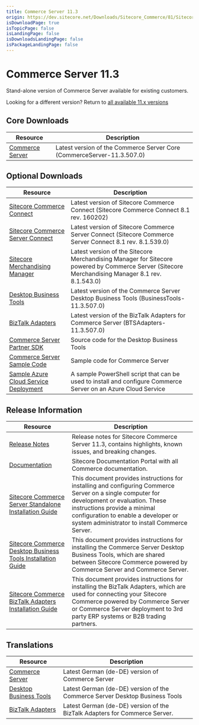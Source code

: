 ```yaml
---
title: Commerce Server 11.3
origin: https://dev.sitecore.net/Downloads/Sitecore_Commerce/81/Sitecore_Commerce_Server_113.aspx
isDownloadPage: true
isTopicPage: false
isLandingPage: false
isDownloadsLandingPage: false
isPackageLandingPage: false
---
```


# Commerce Server 11.3

Stand-alone version of Commerce Server available for existing customers.  

Looking for a different version? Return to [all available 11.x versions](/Downloads/Sitecore_Commerce)

## Core Downloads

 | Resource | Description |
 | --- | --- |
 | [Commerce Server](https://scdp.blob.core.windows.net/downloads/Sitecore%20Commerce/81/Sitecore%20Commerce%20Server%20113/Secure/CommerceServer-11.3.507.0.exe) | Latest version of the Commerce Server Core (CommerceServer-11.3.507.0) |

## Optional Downloads

 | Resource | Description |
 | --- | --- |
 | [Sitecore Commerce Connect](https://scdp.blob.core.windows.net/downloads/Sitecore%20Commerce/81/Sitecore%20Commerce%20Server%20113/Secure/Sitecore%20Commerce%20Connect%208.1%20rev.%20160202.zip) | Latest version of Sitecore Commerce Connect (Sitecore Commerce Connect 8.1 rev. 160202) |
 | [Sitecore Commerce Server Connect](https://scdp.blob.core.windows.net/downloads/Sitecore%20Commerce/81/Sitecore%20Commerce%20Server%20113/Secure/Sitecore%20Commerce%20Server%20Connect%208.1%20rev.%208.1.539.0.update) | Latest version of Sitecore Commerce Server Connect (Sitecore Commerce Server Connect 8.1 rev. 8.1.539.0) |
 | [Sitecore Merchandising Manager](https://scdp.blob.core.windows.net/downloads/Sitecore%20Commerce/81/Sitecore%20Commerce%20Server%20113/Secure/Sitecore%20Merchandising%20Manager%208.1%20rev.%208.1.543.0.update) | Latest version of the Sitecore Merchandising Manager for Sitecore powered by Commerce Server (Sitecore Merchandising Manager 8.1 rev. 8.1.543.0) |
 | [Desktop Business Tools](https://scdp.blob.core.windows.net/downloads/Sitecore%20Commerce/81/Sitecore%20Commerce%20Server%20113/Secure/BusinessTools-11.3.507.0.exe) | Latest version of the Commerce Server Desktop Business Tools (BusinessTools-11.3.507.0) |
 | [BizTalk Adapters](https://scdp.blob.core.windows.net/downloads/Sitecore%20Commerce/81/Sitecore%20Commerce%20Server%20113/Secure/BTSAdapters-11.3.507.0.exe) | Latest version of the BizTalk Adapters for Commerce Server (BTSAdapters-11.3.507.0) |
 | [Commerce Server Partner SDK](https://marketplace.sitecore.net/Modules/Commerce_Server_Desktop_Business_Tools_SDK?sc_lang=en) | Source code for the Desktop Business Tools |
 | [Commerce Server Sample Code](https://marketplace.sitecore.net/Modules/Commerce_Server_SDK?sc_lang=en) | Sample code for Commerce Server |
 | [Sample Azure Cloud Service Deployment](https://marketplace.sitecore.net/Modules/S/Sitecore_Commerce_Server_Azure_Cloud_Service) | A sample PowerShell script that can be used to install and configure Commerce Server on an Azure Cloud Service |

## Release Information

 | Resource | Description |
 | --- | --- |
 | [Release Notes](http://commercesdn.sitecore.net/SCpbCS81/releasenotes/en-us/index.html) | Release notes for Sitecore Commerce Server 11.3, contains highlights, known issues, and breaking changes. |
 | [Documentation](https://doc.sitecore.com) | Sitecore Documentation Portal with all Commerce documentation. |
 | [Sitecore Commerce Server Standalone Installation Guide](http://commercesdn.sitecore.net/SCpbCS81/SitecoreCommerceInstallationGuide/en-us/index_frames.html) | This document provides instructions for installing and configuring Commerce Server on a single computer for development or evaluation. These instructions provide a minimal configuration to enable a developer or system administrator to install Commerce Server. |
 | [Sitecore Commerce Desktop Business Tools Installation Guide](http://commercesdn.sitecore.net/SCpbCS81/SitecoreCommerceDesktopBusinessToolsInstallationGuide/en-us/index_frames.html) | This document provides instructions for installing the Commerce Server Desktop Business Tools, which are shared between Sitecore Commerce powered by Commerce Server and Commerce Server. |
 | [Sitecore Commerce BizTalk Adapters Installation Guide](http://commercesdn.sitecore.net/SCpbCS81/SitecoreCommerceBizTalkAdaptersInstallationGuide/en-us/index_frames.html) | This document provides instructions for installing the BizTalk Adapters, which are used for connecting your Sitecore Commerce powered by Commerce Server or Commerce Server deployment to 3rd party ERP systems or B2B trading partners. |

## Translations

 | Resource | Description |
 | --- | --- |
 | [Commerce Server](https://scdp.blob.core.windows.net/downloads/Sitecore%20Commerce/81/Sitecore%20Commerce%20Server%20113/Secure/CommerceServer-11.3.508.0.exe) | Latest German (de-DE) version of Commerce Server |
 | [Desktop Business Tools](https://scdp.blob.core.windows.net/downloads/Sitecore%20Commerce/81/Sitecore%20Commerce%20Server%20113/Secure/BusinessTools-11.3.508.0.exe) | Latest German (de-DE) version of the Commerce Server Desktop Business Tools |
 | [BizTalk Adapters](https://scdp.blob.core.windows.net/downloads/Sitecore%20Commerce/81/Sitecore%20Commerce%20Server%20113/Secure/BTSAdapters-11.3.508.0.exe) | Latest German (de-DE) version of the BizTalk Adapters for Commerce Server. |